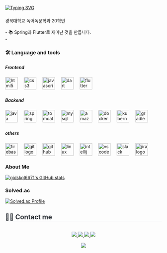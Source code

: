 <a href="https://git.io/typing-svg"><img src="https://readme-typing-svg.demolab.com?font=Roboto+Slab&weight=350&size=50&pause=1000&color=267622&vCenter=true&width=435&lines=Hi%2C+I'm+dongsuKo;Ich+bin+dongsuKo" alt="Typing SVG" /></a>

###

<p align="left">경북대학교 독어독문학과 20학번<br><br>- 📚 Spring과 Flutter로 재미난 것을 만듭니다.<br>-  </p>

###
###

<h3 align="left">🛠 Language and tools</h3>

###

<h5 align="left">Frontend</h5>

###

<div align="left">
  <img src="https://cdn.jsdelivr.net/gh/devicons/devicon/icons/html5/html5-original.svg" height="40" alt="html5 logo"  />
  <img width="12" />
  <img src="https://cdn.jsdelivr.net/gh/devicons/devicon/icons/css3/css3-original.svg" height="40" alt="css3 logo"  />
  <img width="12" />
  <img src="https://cdn.jsdelivr.net/gh/devicons/devicon/icons/javascript/javascript-original.svg" height="40" alt="javascript logo"  />
  <img width="12" />
  <img src="https://cdn.jsdelivr.net/gh/devicons/devicon/icons/dart/dart-original.svg" height="40" alt="dart logo"  />
  <img width="12" />
  <img src="https://cdn.jsdelivr.net/gh/devicons/devicon/icons/flutter/flutter-original.svg" height="40" alt="flutter logo"  />
</div>

###

<h5 align="left">Backend</h5>

###

<div align="left">
  <img src="https://cdn.jsdelivr.net/gh/devicons/devicon/icons/java/java-original.svg" height="40" alt="java logo"  />
  <img width="12" />
  <img src="https://cdn.jsdelivr.net/gh/devicons/devicon/icons/spring/spring-original.svg" height="40" alt="spring logo"  />
  <img width="12" />
  <img src="https://cdn.jsdelivr.net/gh/devicons/devicon/icons/tomcat/tomcat-original.svg" height="40" alt="tomcat logo"  />
  <img width="12" />
  <img src="https://cdn.jsdelivr.net/gh/devicons/devicon/icons/mysql/mysql-original.svg" height="40" alt="mysql logo"  />
  <img width="12" />
  <img src="https://cdn.jsdelivr.net/gh/devicons/devicon/icons/amazonwebservices/amazonwebservices-line-wordmark.svg" height="40" alt="amazonwebservices logo"  />
  <img width="12" />
  <img src="https://cdn.jsdelivr.net/gh/devicons/devicon/icons/docker/docker-original.svg" height="40" alt="docker logo"  />
  <img width="12" />
  <img src="https://cdn.jsdelivr.net/gh/devicons/devicon/icons/kubernetes/kubernetes-plain.svg" height="40" alt="kubernetes logo"  />
  <img width="12" />
  <img src="https://cdn.jsdelivr.net/gh/devicons/devicon/icons/gradle/gradle-original.svg" height="40" alt="gradle logo"  />
</div>

###

<h5 align="left">others</h5>

###

<div align="left">
  <img src="https://cdn.jsdelivr.net/gh/devicons/devicon/icons/firebase/firebase-plain.svg" height="40" alt="firebase logo"  />
  <img width="12" />
  <img src="https://cdn.jsdelivr.net/gh/devicons/devicon/icons/git/git-original.svg" height="40" alt="git logo"  />
  <img width="12" />
  <img src="https://cdn.jsdelivr.net/gh/devicons/devicon/icons/github/github-original.svg" height="40" alt="github logo"  />
  <img width="12" />
  <img src="https://cdn.jsdelivr.net/gh/devicons/devicon/icons/linux/linux-original.svg" height="40" alt="linux logo"  />
  <img width="12" />
  <img src="https://cdn.jsdelivr.net/gh/devicons/devicon/icons/intellij/intellij-original.svg" height="40" alt="intellij logo"  />
  <img width="12" />
  <img src="https://cdn.jsdelivr.net/gh/devicons/devicon/icons/vscode/vscode-original.svg" height="40" alt="vscode logo"  />
  <img width="12" />
  <img src="https://cdn.jsdelivr.net/gh/devicons/devicon/icons/slack/slack-original.svg" height="40" alt="slack logo"  />
  <img width="12" />
  <img src="https://cdn.jsdelivr.net/gh/devicons/devicon/icons/jira/jira-original.svg" height="40" alt="jira logo"  />
</div>


###

### About Me

[![gidskql6671's GitHub stats](https://github-readme-stats.vercel.app/api?username=kdongsu5509&count_private=true&show_icons=true&theme=dracula)](https://github.com/kdongsu5509)  

### Solved.ac
[![Solved.ac Profile](http://mazassumnida.wtf/api/v2/generate_badge?boj=dongsu108)](https://solved.ac/dongsu108/)<br>

###



<div style="text-align: left;">
    <h2 style="border-bottom: 1px solid #d8dee4; color: #282d33;"> 🧑‍💻 Contact me </h2> 
  <br> 
    <div align= "center">
      <a href=https://velog.io/@kdongsu5509/posts> <img src="https://img.shields.io/badge/Velog-20C997?style=for-the-badge&logo=Velog&logoColor=white&link=https://velog.io/@kdongsu5509/posts"> </a>
         <a href=https://dsko.notion.site/05bccdea867e4eb09bd9c0849039c257> <img src="https://img.shields.io/badge/Notion-000000?style=for-the-badge&logo=Notion&logoColor=white&link=https://dsko.notion.site/05bccdea867e4eb09bd9c0849039c257"> </a>
         <a href=mailto:kod66170@gmail.com> <img src="https://img.shields.io/badge/Gmail-EA4335?style=for-the-badge&logo=Gmail&logoColor=white&link=mailto:kod66170@gmail.com"> </a>
         <a href="https://linkedin.com/in/ds-ko"> <img src="https://img.shields.io/badge/LinkedIn-0077B5?style=for-the-badge&logo=LinkedIn&logoColor=white&link=https://linkedin.com/in/ds-ko"> </a>
      </div>  <br> 
    <div align= "center"> <a href="https://hits.seeyoufarm.com"> <img src="https://hits.seeyoufarm.com/api/count/incr/badge.svg?url=https%3A%2F%2Fgithub.com%2Fkdongsu5509%2F&count_bg=%23000000&title_bg=%23000000&icon=github.svg&icon_color=%23FFFFFF&title=GitHub&edge_flat=false"/></a>
       </div> 
    </div>

